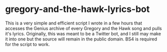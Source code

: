# gregory-and-the-hawk-lyrics-bot
This is a very simple and efficient script I wrote in a few hours that accesses the Genius archive of every Gregory and the Hawk song and pulls it's lyrics.
Originally, this was meant to be a Twitter bot, and I still may make it into one but the source will remain in the public domain.
BS4 is required for the script to work.
